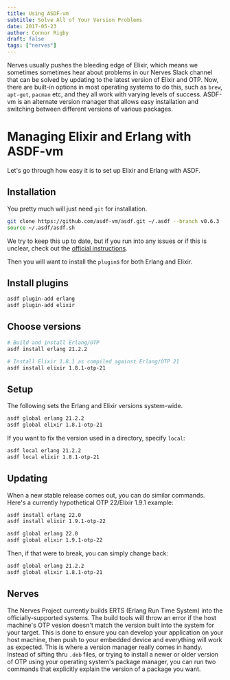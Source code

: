 ```yaml
---
title: Using ASDF-vm
subtitle: Solve All of Your Version Problems
date: 2017-05-23
author: Connor Rigby
draft: false
tags: ["nerves"]
---
```


Nerves usually pushes the bleeding edge of Elixir, which means we sometimes
sometimes hear about problems in our Nerves Slack channel that can be solved by
updating to the latest version of Elixir and OTP. Now, there are built-in
options in most operating systems to do this, such as `brew`, `apt-get`,
`pacman` etc, and they all work with varying levels of success. ASDF-vm is an
alternate version manager that allows easy installation and switching between
different versions of various packages.

<!--more-->

# Managing Elixir and Erlang with ASDF-vm

Let's go through how easy it is to set up Elixir and Erlang with ASDF.

## Installation

You pretty much will just need `git` for installation.

```sh
git clone https://github.com/asdf-vm/asdf.git ~/.asdf --branch v0.6.3
source ~/.asdf/asdf.sh
```

We try to keep this up to date, but if you run into any issues or if this is
unclear, check out the [official instructions](https://github.com/asdf-vm/asdf).

Then you will want to install the `plugin`s for both Erlang and Elixir.

## Install plugins

```sh
asdf plugin-add erlang
asdf plugin-add elixir
```

## Choose versions

```sh
# Build and install Erlang/OTP
asdf install erlang 21.2.2

# Install Elixir 1.8.1 as compiled against Erlang/OTP 21
asdf install elixir 1.8.1-otp-21
```

## Setup

The following sets the Erlang and Elixir versions system-wide.

```sh
asdf global erlang 21.2.2
asdf global elixir 1.8.1-otp-21
```

If you want to fix the version used in a directory, specify `local`:

```sh
asdf local erlang 21.2.2
asdf local elixir 1.8.1-otp-21
```


## Updating

When a new stable release comes out, you can do similar commands. Here's a
currently hypothetical OTP 22/Elixir 1.9.1 example:

```sh
asdf install erlang 22.0
asdf install elixir 1.9.1-otp-22

asdf global erlang 22.0
asdf global elixir 1.9.1-otp-22
```

Then, if that were to break, you can simply change back:

```sh
asdf global erlang 21.2.2
asdf global elixir 1.8.1-otp-21
```

## Nerves

The Nerves Project currently builds ERTS (Erlang Run Time System) into the
officially-supported systems. The build tools will throw an error if the host
machine's OTP vesion doesn't match the version built into the system for your
target.  This is done to ensure you can develop your application on your host
machine, then push to your embedded device and everything will work as expected.
This is where a version manager really comes in handy. Instead of sifting thru
`.deb` files, or trying to install a newer or older version of OTP using your
operating system's package manager, you can run two commands that explicitly
explain the version of a package you want.
